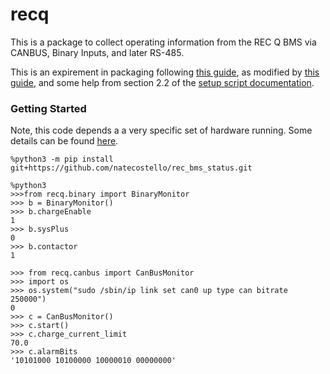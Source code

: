 # recq

This is a package to collect operating information from the REC Q BMS via CANBUS, Binary Inputs, and later RS-485.

This is an expirement in packaging following [this guide](https://packaging.python.org/tutorials/packaging-projects/), as modified by [this guide](https://docs.python-guide.org/writing/structure/), and some help from section 2.2 of the [setup script documentation](https://docs.python.org/3/distutils/setupscript.html).

### Getting Started

Note, this code depends a a very specific set of hardware running.  Some details can be found [here](https://github.com/natecostello/van_two_point_oh/blob/master/blog/2021-4-08/RPi-to-REC-Q-CAN-Comms.md).

```
%python3 -m pip install git+https://github.com/natecostello/rec_bms_status.git
```
```
%python3
>>>from recq.binary import BinaryMonitor
>>> b = BinaryMonitor()
>>> b.chargeEnable
1
>>> b.sysPlus
0
>>> b.contactor
1

>>> from recq.canbus import CanBusMonitor
>>> import os
>>> os.system("sudo /sbin/ip link set can0 up type can bitrate 250000")
0
>>> c = CanBusMonitor()
>>> c.start()
>>> c.charge_current_limit
70.0
>>> c.alarmBits
'10101000 10100000 10000010 00000000'
```
